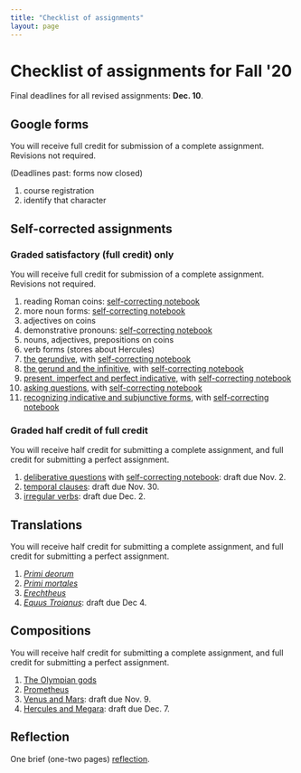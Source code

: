 ```yaml
---
title: "Checklist of assignments"
layout: page
---
```


# Checklist of assignments for Fall '20

Final deadlines for all revised assignments:  **Dec. 10**.

## Google forms

You will receive full credit for submission of a complete assignment.  Revisions not required.

(Deadlines past: forms now closed)

1. course registration
1. identify that character


## Self-corrected assignments

### Graded satisfactory (full credit) only

You will receive full credit for submission of a complete assignment.  Revisions not required.

1. reading Roman coins:  [self-correcting notebook](https://observablehq.com/@neelsmith/lingua-latina-legenda-unit-1-reading-roman-coins?collection=@neelsmith/l3)
1. more noun forms:  [self-correcting notebook](https://observablehq.com/@neelsmith/lingua-latina-legenda-unit-1-quiz-yourelf-on-noun-forms?collection=@neelsmith/l3)
1. adjectives on coins
1. demonstrative pronouns: [self-correcting notebook](https://observablehq.com/@neelsmith/lingua-latina-legenda-unit-1-demonstratives?collection=@neelsmith/l3)
1. nouns, adjectives, prepositions on coins
1. verb forms (stores about Hercules)
1. [the gerundive](../assignments/gerundive/exercise/), with  [self-correcting notebook](https://observablehq.com/@neelsmith/lingua-latina-legenda-unit-2-analyze-sentences-using-the-ge?collection=@neelsmith/l3)
1. [the gerund and the infinitive](../assignments/review-verbal-nouns/exercise/), with  [self-correcting notebook](https://observablehq.com/@neelsmith/lingua-latina-legenda-unit-2-analyze-sentences-using-gerun?collection=@neelsmith/l3)
1. [present, imperfect and perfect indicative](../assignments/present-indicative/), with  [self-correcting notebook](https://observablehq.com/@neelsmith/lingua-latina-legenda-unit-2-verb-synopsis?collection=@neelsmith/l3)
1. [asking questions](../assignments/questions/), with [self-correcting notebook](https://observablehq.com/@neelsmith/lingua-latina-legenda-unit-2-statements-to-questions?collection=@neelsmith/l3)
1. [recognizing indicative and subjunctive forms](../assignments/deliberative/), with [self-correcting notebook](https://observablehq.com/@neelsmith/lingua-latina-legenda-unit-3-recognizing-subjunctive-form?collection=@neelsmith/l3)

### Graded half credit of full credit

You will receive half credit for submitting a complete assignment, and full credit for submitting a perfect assignment.


1. [deliberative questions](../assignments/subjunctive1/) with [self-correcting notebook](https://observablehq.com/@neelsmith/lingua-latina-legenda-unit-3-quiz-yourself-on-deliberative?collection=@neelsmith/l3): draft due Nov. 2.
1. [temporal clauses](../assignments/temporal-clauses/exercise/):  draft due Nov. 30.
1. [irregular verbs](../assignments/irregulars/exercise/):  draft due Dec. 2.



## Translations

You will receive half credit for submitting a complete assignment, and full credit for submitting a perfect assignment.


1. *[Primi deorum](../assignments/translation1/)*
1. *[Primi mortales](../assignments/translation2/)*
1. *[Erechtheus](../assignments/translation3/)*
1. *[Equus Troianus](../assignments/translation4/)*: draft due Dec 4.



## Compositions

You will receive half credit for submitting a complete assignment, and full credit for submitting a perfect assignment.


1. [The Olympian gods](../assignments/composition1/)
1. [Prometheus](../assignments/composition2/)
1. [Venus and Mars](../assignments/composition3/): draft due Nov. 9.
1. [Hercules and Megara](../assignments/composition4/): draft due Dec. 7.


## Reflection

One brief (one-two pages) [reflection](../assignments/reflection/).  
